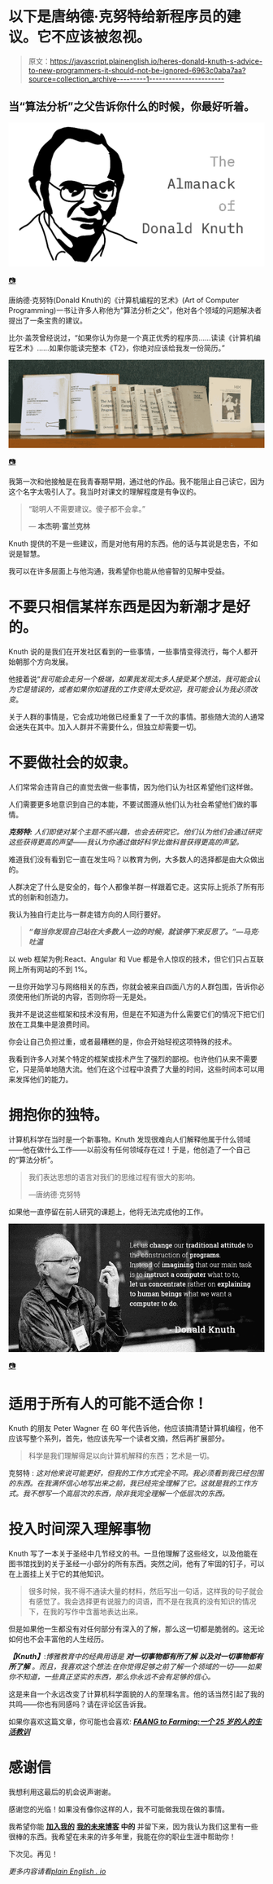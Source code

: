 # 以下是唐纳德·克努特给新程序员的建议。它不应该被忽视。

> 原文：<https://javascript.plainenglish.io/heres-donald-knuth-s-advice-to-new-programmers-it-should-not-be-ignored-6963c0aba7aa?source=collection_archive---------1----------------------->

## 当“算法分析”之父告诉你什么的时候，你最好听着。

![](img/c2170a7019ef5e724e4b97c0d6ca79e1.png)

[📷](https://polymathsomnath.medium.com/)

唐纳德·克努特(Donald Knuth)的《计算机编程的艺术》(Art of Computer Programming)一书让许多人称他为“算法分析之父”，他对各个领域的问题解决者提出了一条宝贵的建议。

比尔·盖茨曾经说过，“如果你认为你是一个真正优秀的程序员……读读《计算机编程艺术》……如果你能读完整本《T2》，你绝对应该给我发一份简历。”

![](img/3a51603378d16a2ab818cfce13dfe580.png)

[📷](https://www-cs-faculty.stanford.edu/~knuth/taocp.html)

我第一次和他接触是在我青春期早期，通过他的作品。我不能阻止自己读它，因为这个名字太吸引人了。我当时对课文的理解程度是有争议的。

> “聪明人不需要建议。傻子都不会拿。”
> 
> — **本杰明·富兰克林**

Knuth 提供的不是一些建议，而是对他有用的东西。他的话与其说是忠告，不如说是智慧。

我可以在许多层面上与他沟通，我希望你也能从他睿智的见解中受益。

# 不要只相信某样东西是因为新潮才是好的。

Knuth 说的是我们在开发社区看到的一些事情，一些事情变得流行，每个人都开始朝那个方向发展。

他接着说“*我可能会走另一个极端，如果我发现太多人接受某个想法，我可能会认为它是错误的，或者如果你知道我的工作变得太受欢迎，我可能会认为我必须改变*。

关于人群的事情是，它会成功地做已经重复了一千次的事情。那些随大流的人通常会迷失在其中。加入人群并不需要什么，但独立却需要一切。

# 不要做社会的奴隶。

人们常常会违背自己的直觉去做一些事情，因为他们认为社区希望他们这样做。

人们需要更多地意识到自己的本能，不要试图遵从他们认为社会希望他们做的事情。

***克努特:*** *人们即使对某个主题不感兴趣，也会去研究它。他们认为他们会通过研究这些获得更高的声望——我认为你通过做好科学比做科普获得更高的声望。*

难道我们没有看到它一直在发生吗？以教育为例，大多数人的选择都是由大众做出的。

人群决定了什么是安全的，每个人都像羊群一样跟着它走。这实际上扼杀了所有形式的创新和创造力。

我认为独自行走比与一群走错方向的人同行要好。

> ***“每当你发现自己站在大多数人一边的时候，就该停下来反思了。”—马克·吐温***

以 web 框架为例:React、Angular 和 Vue 都是令人惊叹的技术，但它们只占互联网上所有网站的不到 1%。

一旦你开始学习与网络相关的东西，你就会被来自四面八方的人群包围，告诉你必须使用他们所说的内容，否则你将一无是处。

我并不是说这些框架和技术没有用，但是在不知道为什么需要它们的情况下把它们放在工具集中是浪费时间。

你会让自己负担过重，或者最糟糕的是，你会开始轻视这项特殊的技术。

我看到许多人对某个特定的框架或技术产生了强烈的鄙视。也许他们从来不需要它，只是简单地随大流。他们在这个过程中浪费了大量的时间，这些时间本可以用来发挥他们的能力。

# 拥抱你的独特。

计算机科学在当时是一个新事物。Knuth 发现很难向人们解释他属于什么领域——他在做什么工作——以前没有任何领域存在过！于是，他创造了一个自己的“算法分析”。

> 我们表达思想的语言对我们的思维过程有很大的影响。
> 
> —唐纳德·克努特

如果他一直停留在前人研究的课题上，他将无法完成他的工作。

![](img/60e5c48dad3c0722c842a4ad774d79d5.png)

[📷](https://twitter.com/CodeWisdom)

# 适用于所有人的可能不适合你！

Knuth 的朋友 Peter Wagner 在 60 年代告诉他，他应该搞清楚计算机编程，他不应该写整个系列，首先，他应该先写一个读者文摘，然后再扩展部分。

> 科学是我们理解得足以向计算机解释的东西；艺术是一切。

克努特 : *这对他来说可能更好，但我的工作方式完全不同。我必须看到我已经包围的东西。在我满怀信心地写出来之前，我已经完全理解了它。这就是我的工作方式。我不想写一个高层次的东西，除非我完全理解一个低层次的东西。*

# 投入时间深入理解事物

Knuth 写了一本关于圣经中几节经文的书。一旦他理解了这些经文，以及他能在图书馆找到的关于圣经一小部分的所有东西。突然之间，他有了牢固的钉子，可以在上面挂上关于它的其他知识。

> 很多时候，我不得不通读大量的材料，然后写出一句话，这样我的句子就会有感觉了。我会选择更有说服力的词语，而不是在我真的没有知识的情况下，在我的写作中含蓄地表达出来。

但是如果他一生都没有对任何部分有深入的了解，那么这一切都是脆弱的。这无论如何也不会丰富他的人生经历。

***【Knuth】***:*博雅教育中的经典用语是* ***对一切事物都有所了解*** ***以及对一切事物都有所了解*** *。而且，我喜欢这个想法:在你觉得足够之前了解一个领域的一切——如果你不知道，一些真正坚实的东西，那么你永远不会有足够的信心。*

这是来自一个永远改变了计算机科学面貌的人的至理名言。他的话当然引起了我的共鸣——你也有同感吗？请在评论区告诉我。

如果你喜欢这篇文章，你可能也会喜欢: [***FAANG to Farming:一个 25 岁的人的生活教训***](/faang-to-farming-life-lesson-from-a-25-year-old-66f56818f7b6)

# 感谢信

我想利用这最后的机会说声谢谢。

感谢您的光临！如果没有像你这样的人，我不可能做我现在做的事情。

我希望你能 [**加入我的**](https://polymathsomnath.medium.com/subscribe) **[**我的未来博客**](https://polymathsomnath.medium.com/subscribe) 中的** 并留下来，因为我认为我们这里有一些很棒的东西。我希望在未来的许多年里，我能在你的职业生涯中帮助你！

下次见。再见！

*更多内容请看*[*plain English . io*](http://plainenglish.io/)